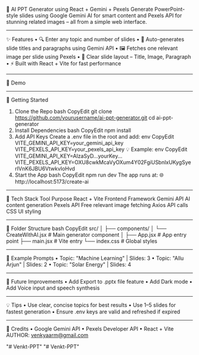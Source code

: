 🧠 AI PPT Generator using React + Gemini + Pexels
Generate PowerPoint-style slides using Google Gemini AI for smart content and Pexels API for stunning related images – all from a simple web interface.
________________________________________
✨ Features
•	🔍 Enter any topic and number of slides
•	🧠 Auto-generates slide titles and paragraphs using Gemini API
•	🖼️ Fetches one relevant image per slide using Pexels
•	🎯 Clear slide layout – Title, Image, Paragraph
•	⚡ Built with React + Vite for fast performance
________________________________________
📸 Demo
 
________________________________________
🚀 Getting Started
1. Clone the Repo
bash
CopyEdit
git clone https://github.com/yourusername/ai-ppt-generator.git
cd ai-ppt-generator
2. Install Dependencies
bash
CopyEdit
npm install
3. Add API Keys
Create a .env file in the root and add:
env
CopyEdit
VITE_GEMINI_API_KEY=your_gemini_api_key
VITE_PEXELS_API_KEY=your_pexels_api_key
💡 Example:
env
CopyEdit
VITE_GEMINI_API_KEY=AIzaSyD...yourKey...
VITE_PEXELS_API_KEY=OXU8cwkMcaVyOXum4Y02FgiUSbnlxUKygSyerIVnK6JBU6VtwkvIoHvd
4. Start the App
bash
CopyEdit
npm run dev
The app runs at:
🌐 http://localhost:5173/create-ai
________________________________________
🧩 Tech Stack
Tool	Purpose
React + Vite	Frontend Framework
Gemini API	AI content generation
Pexels API	Free relevant image fetching
Axios	API calls
CSS	UI styling
________________________________________
📄 Folder Structure
bash
CopyEdit
src/
│
├── components/
│   └── CreateWithAI.jsx     # Main generator component
│
├── App.jsx                  # App entry point
├── main.jsx                 # Vite entry
└── index.css                # Global styles
________________________________________
🧪 Example Prompts
•	Topic: "Machine Learning" | Slides: 3
•	Topic: "Allu Arjun" | Slides: 2
•	Topic: "Solar Energy" | Slides: 4
________________________________________
📌 Future Improvements
•	 Add Export to .pptx file feature
•	 Add Dark mode
•	 Add Voice input and speech synthesis
________________________________________
💡 Tips
•	Use clear, concise topics for best results
•	Use 1–5 slides for fastest generation
•	Ensure .env keys are valid and refreshed if expired
________________________________________
🙌 Credits
•	Google Gemini API
•	Pexels Developer API
•	React + Vite
AUTHOR:   venkyaarm@gmail.com

"# Venkt-PPT" 
"# Venkt-PPT" 
